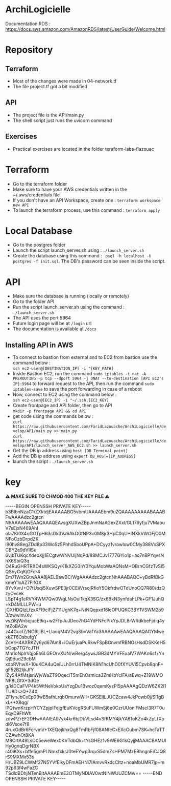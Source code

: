 # ArchiLogicielle
Documentation RDS : https://docs.aws.amazon.com/AmazonRDS/latest/UserGuide/Welcome.html

# Repository
## Terraform
- Most of the changes were made in 04-network.tf
- The file project.tf got a bit modified
## API
- The project file is the API/main.py 
- The shell script just runs the uvicorn command
## Exercises
- Practical exercises are located in the folder teraform-labs-flazouac

# Terraform
- Go to the terraform folder
- Make sure to have your AWS credentials written in the ~/.aws/credentials file
- If you don't have an API Workspace, create one : ```terraform workspace new API```
- To launch the terraform process, use this command : ```terraform apply```

# Local Database
- Go to the postgres folder
- Launch the script launch_server.sh using : ```./launch_server.sh```
- Create the database using this command : ``` psql -h localhost -U postgres -f init.sql```. The DB's password can be seen inside the script.

# API
- Make sure the database is running (locally or remotely)
- Go to the folder API
- Run the script launch_server.sh using the command : ```./launch_server.sh```
- The API uses the port 5964
- Future login page will be at `/login` url
- The documentation is available at `/docs`
## Installing API in AWS
- To connect to bastion from external and to EC2 from bastion use the command below : <br>```ssh ec2-user@[DESTINATION_IP] -i "[KEY_PATH]```
- Inside Bastion EC2, run the command ```sudo iptables -t nat -A PREROUTING -p tcp --dport 5964 -j DNAT --to-destination [API EC2's IP]:5964``` to forward request to the API, then run the command ```sudo iptables-save``` to save the port forwarding in case of a reboot
- Now, connect to EC2 using the command below : <br>
```ssh ec2-user@[EC2_IP] -i "~/.ssh.[EC2_KEY]```
- Create frontpage and API folder, then go to API <br>
`mkdir -p frontpage API && cd API`
- get code using the commands below : <br>
```curl https://raw.githubusercontent.com/FaridLazouache/ArchiLogicielle/develop/API/main.py >> main.py``` <br>
```curl https://raw.githubusercontent.com/FaridLazouache/ArchiLogicielle/develop/API/launch_server_AWS_EC2.sh >> launch_server.sh```
- Get the DB ip address using `host [DB Terminal point]`
- Add the DB ip address using `export DB_HOST=[IP_ADDRESS]`
- launch the script : `./launch_server.sh`









# key

<b>:warning: MAKE SURE TO CHMOD 400 THE KEY FILE :warning:</b>

-----BEGIN OPENSSH PRIVATE KEY-----
b3BlbnNzaC1rZXktdjEAAAAABG5vbmUAAAAEbm9uZQAAAAAAAAABAAABFwAAAAdzc2gtcn
NhAAAAAwEAAQAAAQEAvsgXUXwZBpJnmNaAGexZXxl/GL176yfju7VMaouV7sEjxN469AhI
ola7KI0X4qGOTpH63cDk3VJ6AkO0fNP3c0M8jr3HpC0qU+INXkVWOFjO0MNFoCzbDrpdZK
l90hv88egZDd8p33WoSz5PhhdSboUPpA+DCyyz1vrowlxw0CMy388VxSPXCBY2e9dVIISu
6vjbTUKqcXdepXjj1ECgtwWNVUljNqPd/88MCJv1777GYio1p+ao7nBPYqvsNhX6SbiQ3q
O4RuGHRTRXD4sWKSQy/K1kXZG3hY3YquMobWaAQNsM+OBrnCGfzTvSI5QS/iyGqKjOFdr4
Em71Wn2GtwAAA8jAEL9awBC/WgAAAAdzc2gtcnNhAAABAQC+yBdRfBkGkmeY1oAZ7FlfGX
8YvXvrJ+O7tUxqi5XuwSPE3jr0CEiiVrsojRfioY5OkfrdwOTdUnoCQ7R80/dzQzyOvcek
LSpT4g1eRVY4WM7Qw0WgLNsOul1kqX3SG/zx6BkN3ynfdahLPk+GF1JuhQ+kD4MLLLPW+u
jCXHDQIzLfzxXFI9cIFjZ711UghK7q+NtNQqpxd16leOPUQKC3BY1VSWM2o93/zwwIm/Xv
vsZiKjWn5qjucE9iq+w2FfpJuJDeo7hG4YdFNFcPixYpJDL8rWRdkbeFjdiq4yhtZoBA2w
z44GucIZ/NO9IjlBL+LIaoqM4V2vgSbvVafYa3AAAAAwEAAQAAAQAGYMwexkZT6OsbufgY
ZcVrH4AXRKZy6yd67Am8+iOuErjuaPuRkwFSpBGnvmfRBNOsHsdDSKKeH5bCop7TGYcJTH
Mm1oNpIrVqjoEh6LGEOrvXUN/wBe/g4ywiJGR3dMYVFExaIV7WAKn6sf+YnQj9dudZ9cbM
xdbRVhwX+10uKCA4uQeiULh0rrU4TMNiK8N1hcUhD0fXYUVi5Cpvb8qnF+gF52B2IjkJfY
lZyS4AfMsjsnWjvWaZT9OqeciT5mEhOsmica3ZmHbYcIFA/aEwq+Z19WMONP8LGfX+3dGe
g/kIDCaFVP4k5WtNeVokoUaYzgDu1Bwoz0qemKyzPl5pAAAAgQDzW6ZX2l1TU8DszQ+Z4X
ZFIynJbCxEp99wB5afhLrqbOmurwWiI+GKSEIILJUCZcaw4JkPowb0j/SI1gBxL++X8qg/
lPQtwnKrzpHYCYZpjpIFejgfEuKVcgRSuFUWmSj6e0CzrUUonlFMscI3R7T0uEqyD9FhWh
zdwPZrEF2DHwAAAIEA97yk4kr6bjDbVLsd4v3fKMY4jkYA61oKZo4kZpLfXpdl6Vsoe7f8
4ruxGdBr6FcrvmV+1XEQojkhxQg8TmRbFjf08ANfeCxEXcOubm7SK+hcTaTTCZAwhOt8KA
M8CrtA49LsO05eweWex0KVTdbQk+tYsGHEz1v9WE6G1sQyjjMAAACBAMUlHy0gnqDgrNBX
r40iKXs+bffe5gmPLNmxfxkrJ0teEYwp3rqvS5dmZsHPM7MzEBhngnEiCJQ8rS9MXMx53s
H/UBZ9LCWMf27N5YVfEikyDFmAEHNi7lAmvvRxdcCItz+noaMbUMR7jp+m92p63f4wFaZG
TSdldBDhjNTenBltAAAAEmE3OTMyNDlAV0wtNlNWUUZCMw==
-----END OPENSSH PRIVATE KEY-----